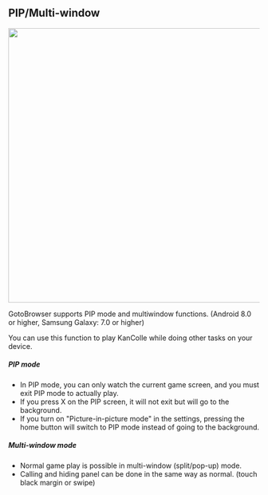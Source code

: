 ## PIP/Multi-window

<img src="https://gotobrowser-docs.s3.ap-northeast-1.amazonaws.com/en/pip_multiwindow.png" width="550" style="max-width: 100%;" class="mb-3"/>

GotoBrowser supports PIP mode and multiwindow functions. (Android 8.0 or higher, Samsung Galaxy: 7.0 or higher)

You can use this function to play KanColle while doing other tasks on your device.

##### PIP mode
- In PIP mode, you can only watch the current game screen, and you must exit PIP mode to actually play.
- If you press X on the PIP screen, it will not exit but will go to the background.
- If you turn on "Picture-in-picture mode" in the settings, pressing the home button will switch to PIP mode instead of going to the background.

##### Multi-window mode
- Normal game play is possible in multi-window (split/pop-up) mode.
- Calling and hiding panel can be done in the <span class="link" data-move="browserui">same way as normal</span>. (touch black margin or swipe)
